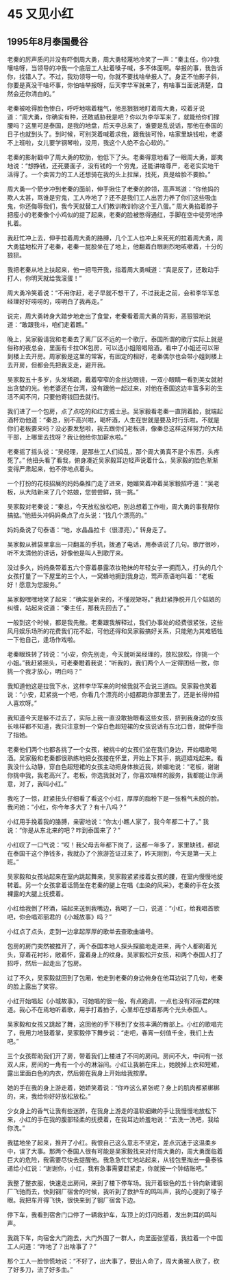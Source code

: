 # 45 又见小红


## 1995年8月泰国曼谷

老秦的厉声质问并没有吓倒周大勇，周大勇轻蔑地冷笑了一声：“秦主任，你冲我嚷啥呀，当领导的冲我一个底层工人扯着嗓子喊，多不体面啊。举报的事，我告诉你，找错人了。不过，我劝领导一句，你就不要找啥举报人了。身正不怕影子斜，你要是真没干啥坏事，你怕啥举报呀，后天李华军就来了，有啥事当面说清楚，自然会还你清白的。”

老秦被呛得脸色惨白，呼呼地喘着粗气，他恶狠狠地盯着周大勇，咬着牙说道：“周大勇，你确实有种，还敢威胁我是吧？你以为李华军来了，就能给你们撑腰吗？这里可是泰国，是我的地盘，后天李总来了，谁要是乱说话，那他在泰国的日子也就到头了。到时候，可别哭着喊着求我，跟我装可怜，啥家里缺钱啦，老婆不上班啦，女儿要学钢琴啦，没用，我这个人绝不会心软的。”

老秦的影射戳中了周大勇的软肋，他低下了头。老秦得意地看了一眼周大勇，鄙夷地说：“想挣钱，还死要面子，没有钱的一个穷鬼，还能讲啥尊严，老老实实地干活得了。一个卖苦力的工人还想骑在我的头上拉屎，找死，真是给脸不要脸。”

周大勇一个箭步冲到老秦的面前，伸手揪住了老秦的脖领，高声骂道：“你他妈的欺人太甚，骂谁是穷鬼，工人咋地了？还不是我们工人出苦力养了你们这些吸血鬼，你还侮辱我们，我今天就替工人们教训教训你这个王八蛋。” 周大勇掐着脖子把瘦小的老秦像个小鸡似的提了起来，老秦的脸被憋得通红，手脚在空中徒劳地挣扎着。

我赶忙冲上去，伸手拉着周大勇的胳膊，几个工人也冲上来死死的拉着周大勇，周大勇猛地松开了老秦，老秦一屁股坐在了地上，他翻着白眼剧烈地咳嗽着，十分的狼狈。

我把老秦从地上扶起来，他一把甩开我，指着周大勇喊道：“真是反了，还敢动手打人，你明天就给我滚蛋！”

周大勇冷笑着说：“不用你赶，老子早就不想干了，不过我走之前，会和李华军总经理好好唠唠的，唠明白了我再走。”

说完，周大勇转身大踏步地走出了食堂，老秦看着周大勇的背影，恶狠狠地说道：“敢跟我斗，咱们走着瞧。”

晚上，吴家毅请我和老秦去了离厂区不远的一个歌厅。泰国所谓的歌厅实际上就是俗称的夜总会，里面有卡拉OK包房，可以选小姐陪唱陪酒，看中了小姐还可以带到楼上去开房。周家毅是这里的常客，有固定的相好，老秦偶尔也会带小姐到楼上去开房，但都会先把我支走，避开我。

吴家毅五十多岁，头发稀疏，戴着窄窄的金丝边眼镜，一双小眼睛一看到美女就射出贪婪的光。他老婆还在台湾，没有跟他一起过来，对他在泰国这边丰富多彩的生活不闻不问，只要他寄钱回去就行。

我们进了一个包房，点了点吃的和红方威士忌。吴家毅看老秦一直阴着脸，就端起酒杯劝他道：“秦总，别不高兴啦，喝杯酒，人生在世就是要及时行乐啦。不就是你们老板要来吗？没必要发愁啦，我去跟你们老板讲，像秦总这样这样努力的大陆干部，上哪里去找呀？我让他给你加薪水啦。”

老秦摇了摇头说：“吴经理，是那些工人们捣乱，那个周大勇真不是个东西，头疼死了。” 他扭头看了看我，俯身凑近吴家毅耳边轻声说着什么，吴家毅的脸色渐渐变得严肃起来，他不停地点着头。

一个打扮的花枝招展的妈妈桑推门走了进来，她媚笑着冲着吴家毅招呼道：“吴老板，从大陆新来了几个姑娘，您尝尝鲜，挑一挑。”

吴家毅对老秦说：“秦总，今天放松放松吧，别总想着工作啦，周大勇的事我帮你搞掂。”他扭头冲妈妈桑点了点头说：“找几个漂亮的。”

妈妈桑说了句泰语：“地，水晶晶拉卡（很漂亮）。” 转身走了。

吴家毅从裤袋里拿出一只翻盖的手机，拨通了电话，用泰语说了几句。歌厅很吵，听不太清他的讲话，好像他是叫人到歌厅来。

没过多久，妈妈桑带着五六个穿着暴露浓妆艳抹的年轻女子一拥而入，打头的几个女孩打量了一下屋里的三个人，一窝蜂地拥到我身边，莺声燕语地叫着：“老板好！愿意为您服务。”

吴家毅嘿嘿地笑了起来：“确实是新来的，不懂规矩呀。” 我赶紧挣脱开几个姑娘的纠缠，站起来说道：“秦主任，那我先回去了。”

一般到这个时候，都是我先撤。老秦跟我解释过，我们办事处的经费很紧张，这些风月娱乐场所的花费我们花不起，可他还得和吴家毅搞好关系，只能勉为其难牺牲一下他自己，逢场作戏啦。

老秦眼珠转了转说：“小安，你先别走，今天就听吴经理的，放松放松，你挑一个小姐。”我赶紧摇头，可老秦瞪着我说：“听我的，我们两个人一定得团结一致，你挑一个我才放心，明白吗？”

我知道他这是拉我下水，这样李华军来的时候我就不会说三道四。吴家毅也笑着说：“小安，赶紧挑一个吧，你看几个漂亮的小姐都跑你那里去了，还是长得帅招人喜欢呀。”

我知道今天是躲不过去了，实际上我一直没敢抬眼看这些女孩，挤到我身边的女孩长啥样都不知道，我只注意到一个穿白色超短裙的女孩说话有东北口音，就伸手指了指她。

老秦他们两个也都各挑了一个女孩，被挑中的女孩们坐在我们身边，开始唱歌喝酒。吴家毅和老秦都很熟练地把女孩搂在怀里，开始上下其手，挑逗嬉戏起来。看我没什么动静，穿白色超短裙的女孩主动把身体挨近我，娇媚地说：“老板，谢谢你挑中我，我老高兴了。老板，你选我就对了，你喜欢啥样的服务，我都能让你满意，对了，我叫小红。”

我吃了一惊，赶紧扭头仔细看了看这个小红，厚厚的脂粉下是一张稚气未脱的脸。我问她：“小红，你今年多大了？有十八吗？”

小红用手挽着我的胳膊，亲密地说：“你太小瞧人家了，我今年都二十了。” 我说：“你是从东北来的吧？咋到泰国来了？”

小红叹了一口气说：“哎！我父母去年都下岗了，这都一年多了，家里缺钱，都说在泰国干这个挣钱多，我就办了个旅游签证过来了，昨天刚到，今天是第一天上班。”

吴家毅和女孩站起来在室内跳起舞来，吴家毅紧紧搂着女孩的腰，在室内慢慢地旋转着。另一个女孩拿着话筒坐在老秦的腿上在唱《血染的风采》，老秦的手在女孩裸露的大腿上抚摸着。

小红给我倒了杯酒，端起来送到我嘴边，我喝了一口，说道：“小红，给我唱首歌吧，你会唱邓丽君的《小城故事》吗？”

小红点了点头，走到一边拿起厚厚的歌单去查歌曲编号。

包房的房门突然被推开了，两个泰国本地人探头探脑地走进来，两个人都剃着光头，穿着花衬衫，敞着怀，露着身上的纹身。吴家毅松开女孩，和两个泰国人打了招呼，然后一起走出了包房。

过了不久，吴家毅就回到了包厢，他走到老秦的身边俯身在他耳边说了几句，老秦的脸上露出了笑容。

小红开始唱起《小城故事》，可她唱的很一般，有点跑调，一点也没有邓丽君的味道。我心不在焉地听着歌，用手打着拍子，心里却在想着那两个光头泰国人。

吴家毅和女孩又跳起了舞，这回他的手下移到了女孩丰满的臀部上。小红的歌唱完了，我用力地鼓着掌，吴家毅停下舞步说：“走吧，春宵一刻值千金，我们上去吧。”

三个女孩帮助我们开了房，带着我们上楼进了不同的房间。房间不大，中间有一张双人床，房间的一角有一个小的淋浴间。小红让我躺在床上，她脱掉上衣和短裙，露出里面白色的内衣，然后俯在我身上开始给我按摩。

她的手在我的身上游走着，她娇笑着说：“你咋这么紧张呢？身上的肌肉都紧梆梆的，来，我给你好好放松放松。”

少女身上的香气让我有些迷醉，在我身上游走的温软细嫩的手让我慢慢地放松下来，小红的手在我的腹部轻柔的抚摸着，在我耳边娇羞地说：“去洗一洗吧，我给你洗。”

我猛地坐了起来，推开了小红。我恨自己这么意志不坚定，差点沉迷于这温柔乡中，误了大事。那两个泰国人很有可能是吴家毅找来对付周大勇的，周大勇面临着巨大的危险，我需要尽快去提醒他。我急急忙忙地站起来，从钱包里掏出一叠泰铢递给小红说：“谢谢你，小红，我有急事需要赶紧走，你就按一个钟结账吧。”

我整了整衣服，快速走出房间，来到了楼下停车场。我开着银色的五十铃向新建钢厂飞驰而去，快到钢厂宿舍的时候，我听到了救护车的鸣叫声，我的心提到了嗓子眼。我把车开得飞快，很快来到了钢厂宿舍下边。

停下车，我看到宿舍门口停了一辆救护车，车顶上的灯闪烁着，发出刺耳的鸣叫声。

我跳下车，向宿舍大门跑去，大门外围了一群人，向里面张望着，我拉着一个中国工人问道：“咋地了？出啥事了？”

那个工人一脸惊慌地说：“不好了，出大事了，要出人命了，周大勇被人砍了，砍了好多刀，流了好多血。”
